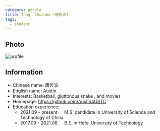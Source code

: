 ```yaml
---
category: people
title: Tang, Chuanbo (唐传波)
tags:
  - student
---
```


## Photo

![profile](https://user-images.githubusercontent.com/116997215/198896670-917fe567-72e8-40f7-b6fb-a7eba9e52e05.jpg)

## Information

- Chinese name: 唐传波
- English name: Austin
- Interests: Basketball, gluttonous snake , and movies
- Homepage: <https://github.com/Austin4USTC>
- Education experience:
  - 2021.09 - present     M.S. candidate in University of Science and Technology of China
  - 2017.09 - 2021.06     B.E. in Hefei University of Technology
